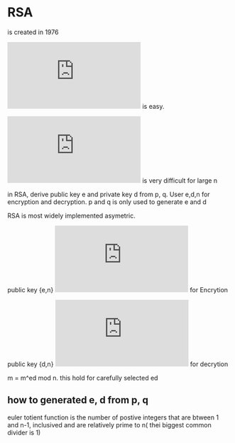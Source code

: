 # RSA 

is created in 1976

![e](https://latex.codecogs.com/gif.latex?n%5Cleftarrow%20p.q) is easy. 

![e](https://latex.codecogs.com/gif.latex?p.q%20%5Cleftarrow%20n) is very difficult for large n


in RSA, derive public key e and private key d from p, q. User e,d,n for encryption and decryption. p and q is only used to generate e
and d

RSA is most widely implemented asymetric.

public key {e,n} ![e](https://latex.codecogs.com/gif.latex?c%20%3D%20m%5Ee%20%5Cmod%20n) for Encrytion

public key {d,n} ![e](https://latex.codecogs.com/gif.latex?m%20%3D%20c%5Ed%20%5Cmod%20n) for decrytion

m = m^ed mod n. this hold for carefully selected ed

## how to generated e, d from p, q

euler totient function is the number of postive integers that are btween 1 and n-1, inclusived and are relatively prime to n( thei biggest common divider is 1)
